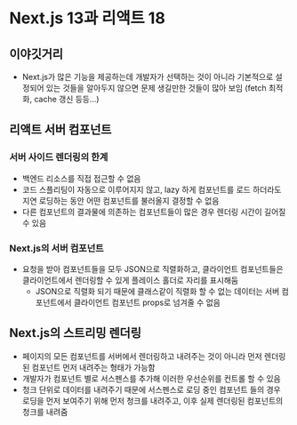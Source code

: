 # Next.js 13과 리액트 18

## 이야깃거리

- Next.js가 많은 기능을 제공하는데 개발자가 선택하는 것이 아니라 기본적으로 설정되어 있는 것들을 알아두지 않으면 문제 생길만한 것들이 많아 보임 (fetch 최적화, cache 갱신 등등...)

## 리액트 서버 컴포넌트

### 서버 사이드 렌더링의 한계

- 백엔드 리소스를 직접 접근할 수 없음
- 코드 스플리팅이 자동으로 이루어지지 않고, lazy 하게 컴포넌트를 로드 하더라도 지연 로딩하는 동안 어떤 컴포넌트를 불러올지 결정할 수 없음
- 다른 컴포넌트의 결과물에 의존하는 컴포넌트들이 많은 경우 렌더링 시간이 길어질 수 있음

### Next.js의 서버 컴포넌트

- 요청을 받아 컴포넌트들을 모두 JSON으로 직렬화하고, 클라이언트 컴포넌트들은 클라이언트에서 렌더링할 수 있게 플레이스 홀더로 자리를 표시해둠
  - JSON으로 직렬화 되기 때문에 클래스같이 직렬화 할 수 없는 데이터는 서버 컴포넌트에서 클라이언트 컴포넌트 props로 넘겨줄 수 없음

## Next.js의 스트리밍 렌더링

- 페이지의 모든 컴포넌트를 서버에서 렌더링하고 내려주는 것이 아니라 먼저 렌더링된 컴포넌트 먼저 내려주는 형태가 가능함
- 개발자가 컴포넌트 별로 서스펜스를 추가해 이러한 우선순위를 컨트롤 할 수 있음
- 청크 단위로 데이터를 내려주기 때문에 서스펜스로 로딩 중인 컴포넌트 들의 경우 로딩을 먼저 보여주기 위해 먼저 청크를 내려주고, 이후 실제 렌더링된 컴포넌트의 청크를 내려줌
